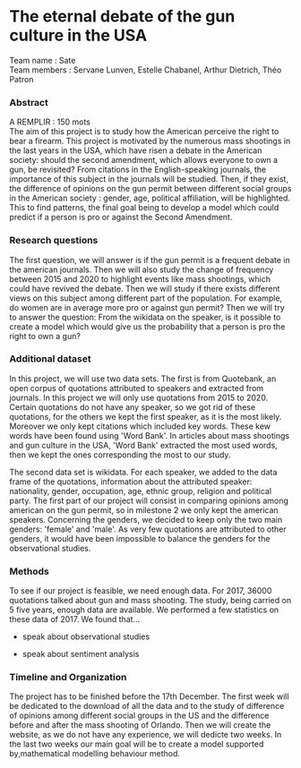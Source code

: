 # The eternal debate of the gun culture in the USA

Team name : Sate \
Team members : Servane Lunven, Estelle Chabanel, Arthur Dietrich, Théo Patron

### Abstract 

A REMPLIR : 150 mots \
The aim of this project is to study how the American perceive the right to bear a firearm. This project is motivated by the numerous mass shootings in the last years in the USA, which have risen a debate in the American society: should the second amendment, which allows everyone to own a gun, be revisited? From citations in the English-speaking journals, the importance of this subject in the journals will be studied. Then, if they exist, the difference of opinions on the gun permit between different social groups in the American society : gender, age, political affiliation, will be highlighted. This to find patterns, the final goal being to develop a model which could predict if a person is pro or against the Second Amendment. 

### Research questions
The first question, we will answer is if the gun permit is a frequent debate in the american journals. Then we will also study the change of frequency between 2015 and 2020 to highlight events like mass shootings, which could have revived the debate. Then we will study if there exists different views on this subject among different part of the population. For example, do women are in average more pro or against gun permit? Then we will try to answer the question:  From the wikidata on the speaker, is it possible to create a model which would give us the probability that a person is pro the right to own a gun? 


### Additional dataset
In this project, we will use two data sets. The first is from Quotebank, an open corpus of quotations attributed to speakers and extracted from journals. In this project we will only use quotations from 2015 to 2020. Certain quotations do not have any speaker, so we got rid of these quotations, for the others we kept the first speaker, as it is the most likely. Moreover we only kept citations which included key words. These kew words have been found using 'Word Bank'. In articles about mass shootings and  gun culture in the USA, 'Word Bank' extracted the most used words, then we kept the ones corresponding the most to our study. 

The second data set is wikidata. For each speaker, we added to the  data frame of the quotations, information about the attributed speaker: nationality, gender, occupation, age, ethnic group, religion and political party. The first part of our project will consist in comparing opinions among american on the gun permit, so in milestone 2 we only kept the american speakers. Concerning the genders, we decided to keep only the two main genders: 'female' and 'male'. As very few quotations are attributed to other genders, it would have been impossible to balance the genders for the observational studies. 

### Methods 
To see if our project is feasible, we need enough data. For 2017, 36000 quotations talked about gun and mass shooting. The study, being carried on 5 five years, enough data are available. We performed a few statistics on these data of 2017. We found that...

- speak about observational studies

- speak about sentiment analysis


### Timeline and Organization
The project has to be finished before the 17th December. The first week will be dedicated to the download of all the data and to the study of difference of opinions among different social groups in the US and the difference before and after the mass shooting of Orlando. Then we will create the website, as we do not have any experience, we will dedicte two weeks. In the last two weeks our main goal will be to create a model supported by,mathematical modelling behaviour method. 








